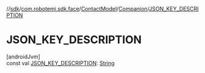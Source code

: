 //[sdk](../../../../index.md)/[com.robotemi.sdk.face](../../index.md)/[ContactModel](../index.md)/[Companion](index.md)/[JSON_KEY_DESCRIPTION](-j-s-o-n_-k-e-y_-d-e-s-c-r-i-p-t-i-o-n.md)

# JSON_KEY_DESCRIPTION

[androidJvm]\
const val [JSON_KEY_DESCRIPTION](-j-s-o-n_-k-e-y_-d-e-s-c-r-i-p-t-i-o-n.md): [String](https://kotlinlang.org/api/latest/jvm/stdlib/kotlin/-string/index.html)

